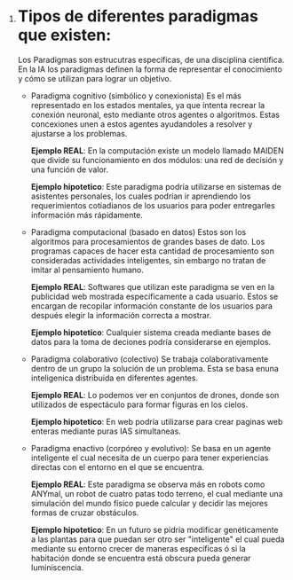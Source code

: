 1. # Tipos de diferentes paradigmas que existen:
    
    Los Paradigmas son estrucutras específicas, de una disciplina científica. En la 
    IA los paradigmas definen la forma de representar el conocimiento y cómo se utilizan 
    para lograr un objetivo.

    - Paradigma cognitivo (simbólico y conexionista)
        Es el más representado en los estados mentales, ya que intenta recrear la conexión neuronal, esto mediante otros agentes o algoritmos. Estas concexiones unen a estos agentes ayudandoles a resolver y ajustarse a los problemas. 

        **Ejemplo REAL**: En la computación existe un modelo llamado MAIDEN que divide su funcionamiento en dos módulos: una red de decisión y una función de valor.

        **Ejemplo hipotetico**: Este paradigma podría utilizarse en sistemas de asistentes personales, los cuales podrían ir aprendiendo los requerimientos cotiadianos de los usuarios para poder entregarles información más rápidamente. 


    - Paradigma computacional (basado en datos)
        Estos son los algoritmos para procesamientos de grandes bases de dato. Los programas capaces de hacer esta cantidad de procesamiento son consideradas actividades inteligentes, sin embargo no tratan de imitar al pensamiento humano. 

        **Ejemplo REAL**: Softwares que utilizan este paradigma se ven en la publicidad web mostrada específicamente a cada usuario. Estos se encargan de recopilar información  constante de los usuarios para después elegir la información correcta a mostrar. 

        **Ejemplo hipotetico**: Cualquier sistema  creada mediante bases de datos para la toma de deciones podría considerarse en ejemplos.




    - Paradigma colaborativo (colectivo)
        Se trabaja colaborativamente dentro de un grupo la solución de un problema. Esta se basa enuna inteligenica distribuida en diferentes agentes.

        **Ejemplo REAL**: Lo podemos ver en conjuntos de drones, donde son utilizados de espectáculo para formar figuras en los cielos.

         **Ejemplo hipotetico**: En web podría utilizarse para crear paginas web enteras mediante puras IAS simultaneas.




    - Paradigma enactivo (corpóreo y evolutivo):
        Se basa en un agente inteligente el cual necesita de un cuerpo para tener experiencias directas con el entorno en el que se encuentra. 
        
        **Ejemplo REAL**: Este paradigma se observa más en robots como ANYmal, un robot de 
        cuatro patas todo terreno, el cual mediante una simulación del mundo físico puede calcular y decidir las mejores formas de cruzar obstáculos. 

        **Ejemplo hipotetico**: En un futuro se pidría modificar genéticamente a las plantas para que puedan ser otro ser "inteligente" el cual pueda mediante su entorno crecer de maneras específicas ó si la habitación donde se encuentra está obscura pueda generar luminiscencia.